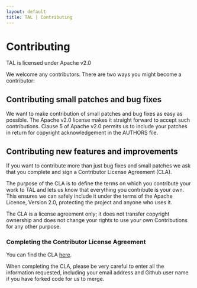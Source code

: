 ```yaml
---
layout: default
title: TAL | Contributing
---
```

# Contributing

<p class="lead">TAL is licensed under Apache v2.0</p>

We welcome any contributors. There are two ways you might become a contributor:

## Contributing small patches and bug fixes

We want to make contribution of small patches and bug fixes as easy as possible. The
Apache v2.0 license makes it straight forward to accept such contributions. Clause 5
of Apache v2.0 permits us to include your patches in return for copyright acknowledgement
in the AUTHORS file.

## Contributing new features and improvements

If you want to contribute more than just bug fixes and small patches we ask that you
complete and sign a Contributor License Agreement (CLA).

The purpose of the CLA is to define the terms on which you contribute your work to
TAL and lets us know that everything you contribute is your own. This ensures we can
safely include it under the terms of the Apache Licence, Version 2.0, protecting
the project and anyone who uses it.

The CLA is a license agreement only; it does not transfer copyright ownership and
does not change your rights to use your own Contributions for any other purpose.

### Completing the Contributor License Agreement

You can find the CLA [here]({{site.baseurl}}/cla.html).

When completing the CLA, please be very careful to enter all the information
requested, including your email address and Github user name if you have forked
code for us to merge.
